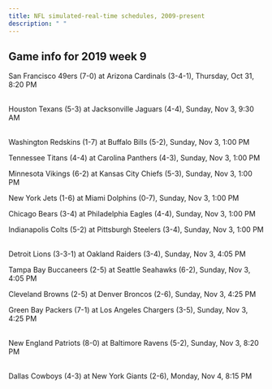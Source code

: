 ```yaml
---
title: NFL simulated-real-time schedules, 2009-present
description: " "
---
```


## Game info for 2019 week 9
San Francisco 49ers (7-0) at Arizona Cardinals (3-4-1), Thursday, Oct 31, 8:20 PM

<br/>Houston Texans (5-3) at Jacksonville Jaguars (4-4), Sunday, Nov 3, 9:30 AM

<br/>Washington Redskins (1-7) at Buffalo Bills (5-2), Sunday, Nov 3, 1:00 PM

Tennessee Titans (4-4) at Carolina Panthers (4-3), Sunday, Nov 3, 1:00 PM

Minnesota Vikings (6-2) at Kansas City Chiefs (5-3), Sunday, Nov 3, 1:00 PM

New York Jets (1-6) at Miami Dolphins (0-7), Sunday, Nov 3, 1:00 PM

Chicago Bears (3-4) at Philadelphia Eagles (4-4), Sunday, Nov 3, 1:00 PM

Indianapolis Colts (5-2) at Pittsburgh Steelers (3-4), Sunday, Nov 3, 1:00 PM

<br/>Detroit Lions (3-3-1) at Oakland Raiders (3-4), Sunday, Nov 3, 4:05 PM

Tampa Bay Buccaneers (2-5) at Seattle Seahawks (6-2), Sunday, Nov 3, 4:05 PM

Cleveland Browns (2-5) at Denver Broncos (2-6), Sunday, Nov 3, 4:25 PM

Green Bay Packers (7-1) at Los Angeles Chargers (3-5), Sunday, Nov 3, 4:25 PM

<br/>New England Patriots (8-0) at Baltimore Ravens (5-2), Sunday, Nov 3, 8:20 PM

<br/>Dallas Cowboys (4-3) at New York Giants (2-6), Monday, Nov 4, 8:15 PM

